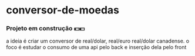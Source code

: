 # conversor-de-moedas 
### Projeto em construção 💵💵 
a ideia é criar um conversor de real/dolar, real/euro real/dolar canadense. o foco é estudar o consumo de uma api pelo back e inserção dela pelo front
